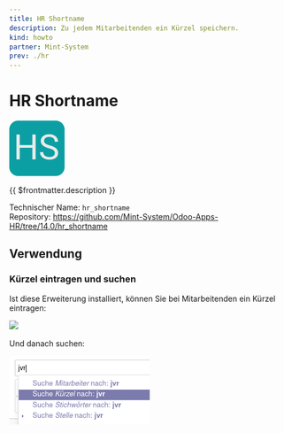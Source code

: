 ```yaml
---
title: HR Shortname
description: Zu jedem Mitarbeitenden ein Kürzel speichern.
kind: howto
partner: Mint-System
prev: ./hr
---
```


# HR Shortname

![](attachments/icon_odoo_hr_shortname.png)

{{ $frontmatter.description }}

Technischer Name: `hr_shortname`\
Repository: <https://github.com/Mint-System/Odoo-Apps-HR/tree/14.0/hr_shortname>

## Verwendung

### Kürzel eintragen und suchen

Ist diese Erweiterung installiert, können Sie bei Mitarbeitenden ein Kürzel eintragen:

![](attachments/HR%20Shortname%20Kürzel%20Erfassen.png)

Und danach suchen:

![](attachments/HR%20Shortname%20Suche.png)
